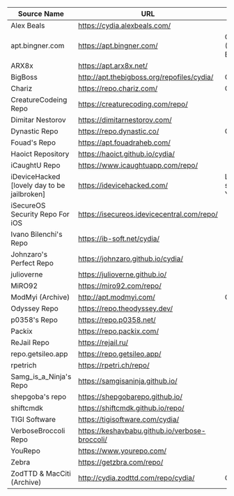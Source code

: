 | Source Name | URL | Notes |
|-|-|-|
| Alex Beals | https://cydia.alexbeals.com/ |  |
| apt.bingner.com | https://apt.bingner.com/ | Cydia Default Repo (AKA: Bingner/Elucubratus) |
| ARX8x | https://apt.arx8x.net/ |  |
| BigBoss | http://apt.thebigboss.org/repofiles/cydia/ | Cydia Default Repo |
| Chariz | https://repo.chariz.com/ | Cydia Default Repo |
| CreatureCodeing Repo | https://creaturecoding.com/repo/ |  |
| Dimitar Nestorov | https://dimitarnestorov.com/ |  |
| Dynastic Repo | https://repo.dynastic.co/ | Cydia Default Repo |
| Fouad's Repo | https://apt.fouadraheb.com/ |  |
| Haoict Repository | https://haoict.github.io/cydia/ |  |
| iCaughtU Repo | https://www.icaughtuapp.com/repo/ |  |
| iDeviceHacked [lovely day to be jailbroken] | https://idevicehacked.com/ | LastUnlock (Not supported by iOS 14 Yet) |
| iSecureOS Security Repo For iOS | https://isecureos.idevicecentral.com/repo/ |  |
| Ivano Bilenchi's Repo | https://ib-soft.net/cydia/ |  |
| Johnzaro's Perfect Repo | https://johnzaro.github.io/cydia/ |  |
| julioverne | https://julioverne.github.io/ |  |
| MiRO92 | https://miro92.com/repo/ |  |
| ModMyi (Archive) | http://apt.modmyi.com/ | Cydia Default Repo |
| Odyssey Repo | https://repo.theodyssey.dev/ |  |
| p0358's Repo | https://repo.p0358.net/ |  |
| Packix | https://repo.packix.com/ |  |
| ReJail Repo | https://rejail.ru/ |  |
| repo.getsileo.app | https://repo.getsileo.app/ |  |
| rpetrich | https://rpetri.ch/repo/ |  |
| Samg_is_a_Ninja's Repo | https://samgisaninja.github.io/ |  |
| shepgoba's repo | https://shepgobarepo.github.io/ |  |
| shiftcmdk | https://shiftcmdk.github.io/repo/ |  |
| TIGI Software | https://tigisoftware.com/cydia/ |  |
| VerboseBroccoli Repo | https://keshavbabu.github.io/verbose-broccoli/ |  |
| YouRepo | https://www.yourepo.com/ |  |
| Zebra | https://getzbra.com/repo/ |  |
| ZodTTD & MacCiti (Archive) | http://cydia.zodttd.com/repo/cydia/ | Cydia Default Repo |
